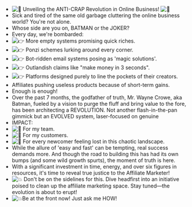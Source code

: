 - ![🚀](https://static.xx.fbcdn.net/images/emoji.php/v9/t1f/1.5/16/1f680.png) Unveiling the ANTI-CRAP Revolution in Online Business! ![🚀](https://static.xx.fbcdn.net/images/emoji.php/v9/t1f/1.5/16/1f680.png)
- Sick and tired of the same old garbage cluttering the online business world? You're not alone.
- Whose side are you on, BATMAN or the JOKER?
- Every day, we're bombarded:
- ![👉](https://static.xx.fbcdn.net/images/emoji.php/v9/taa/1.5/16/1f449.png) More empty systems promising quick riches.
- ![👉](https://static.xx.fbcdn.net/images/emoji.php/v9/taa/1.5/16/1f449.png) Ponzi schemes lurking around every corner.
- ![👉](https://static.xx.fbcdn.net/images/emoji.php/v9/taa/1.5/16/1f449.png) Bot-ridden email systems posing as 'magic solutions'.
- ![👉](https://static.xx.fbcdn.net/images/emoji.php/v9/taa/1.5/16/1f449.png) Outlandish claims like "make money in 3 seconds".
- ![👉](https://static.xx.fbcdn.net/images/emoji.php/v9/taa/1.5/16/1f449.png) Platforms designed purely to line the pockets of their creators.
- Affiliates pushing useless products because of short-term gains.
- Enough is enough!
- Over the past 7 months, the godfather of truth, Mr. Wayne Crowe, aka Batman, fueled by a vision to purge the fluff and bring value to the fore, has been architecting a REVOLUTION. Not another flash-in-the-pan gimmick but an EVOLVED system, laser-focused on genuine
- IMPACT:
- ![🌟](https://static.xx.fbcdn.net/images/emoji.php/v9/t39/1.5/16/1f31f.png) For my team.
- ![🌟](https://static.xx.fbcdn.net/images/emoji.php/v9/t39/1.5/16/1f31f.png) For my customers.
- ![🌟](https://static.xx.fbcdn.net/images/emoji.php/v9/t39/1.5/16/1f31f.png) For every newcomer feeling lost in this chaotic landscape.
- While the allure of 'easy and fast' can be tempting, real success demands more. And though the road to building this has had its own bumps (and some wild growth spurts), the moment of truth is here.
- With a significant investment in time, energy, and over six figures in resources, it's time to reveal true justice to the Affiliate Marketer!
- ![💥](https://static.xx.fbcdn.net/images/emoji.php/v9/t99/1.5/16/1f4a5.png) Don't be on the sidelines for this. Dive headfirst into an initiative poised to clean up the affiliate marketing space. Stay tuned—the evolution is about to erupt!
- ![💥](https://static.xx.fbcdn.net/images/emoji.php/v9/t99/1.5/16/1f4a5.png)Be at the front now! Just ask me HOW!